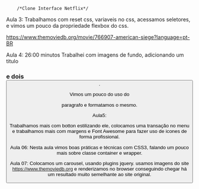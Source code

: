		/*Clone Interface Netflix*/

Aula 3:
Trabalhamos com reset css, variaveis no css,
acessamos seletores, e vimos um pouco da propriedade flexbox do css.

https://www.themoviedb.org/movie/766907-american-siege?language=pt-BR

Aula 4:  26:00 minutos
Trabalhei com imagens de fundo, adicionando um titulo <h3> e dois <button>.

Vimos um pouco do uso do <p> paragrafo e formatamos o mesmo.

Aula5:

Trabalhamos mais com botton estilizando ele, colocamos uma transação no menu e trabalhamos mais com margens e Font Awesome para fazer uso de icones de forma profissional.

Aula 06:
Nesta aula vimos boas práticas e técnicas com CSS3, falando um pouco mais sobre classe container e wrapper.

Aula 07:
Colocamos um carousel, usando plugins jquery. usamos imagens do site https://www.themoviedb.org e renderizamos no browser conseguindo chegar há um resultado muito semelhante ao site original.